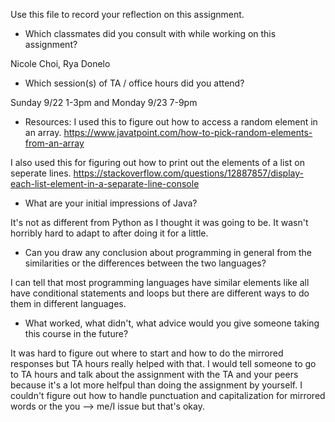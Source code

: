 Use this file to record your reflection on this assignment.

- Which classmates did you consult with while working on this assignment?

Nicole Choi, Rya Donelo

- Which session(s) of TA / office hours did you attend?

Sunday 9/22 1-3pm and Monday 9/23 7-9pm

- Resources:
I used this to figure out how to access a random element in an array.
https://www.javatpoint.com/how-to-pick-random-elements-from-an-array

I also used this for figuring out how to print out the elements of a list on seperate lines.
https://stackoverflow.com/questions/12887857/display-each-list-element-in-a-separate-line-console 

- What are your initial impressions of Java? 

It's not as different from Python as I thought it was going to be. It wasn't horribly hard to adapt to after doing it for a little.

- Can you draw any conclusion about programming in general from the similarities or the differences between the two languages? 

I can tell that most programming languages have similar elements like all have conditional statements and loops but there are different ways to do them in different languages.

- What worked, what didn't, what advice would you give someone taking this course in the future?

It was hard to figure out where to start and how to do the mirrored responses but TA hours really helped with that. I would tell someone to go to TA hours and talk about the assignment with the TA and your peers because it's a lot more helfpul than doing the assignment by yourself. I couldn't figure out how to handle punctuation and capitalization for mirrored words or the you --> me/I issue but that's okay.
